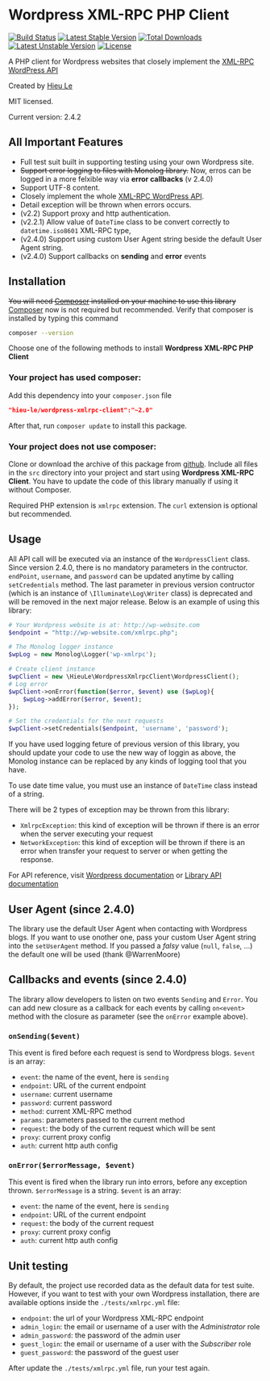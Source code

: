 Wordpress XML-RPC PHP Client
=======================

[![Build Status](https://travis-ci.org/letrunghieu/wordpress-xmlrpc-client.svg?branch=master)](https://travis-ci.org/letrunghieu/wordpress-xmlrpc-client) [![Latest Stable Version](https://poser.pugx.org/hieu-le/wordpress-xmlrpc-client/v/stable.svg)](https://packagist.org/packages/hieu-le/wordpress-xmlrpc-client) [![Total Downloads](https://poser.pugx.org/hieu-le/wordpress-xmlrpc-client/downloads.svg)](https://packagist.org/packages/hieu-le/wordpress-xmlrpc-client) [![Latest Unstable Version](https://poser.pugx.org/hieu-le/wordpress-xmlrpc-client/v/unstable.svg)](https://packagist.org/packages/hieu-le/wordpress-xmlrpc-client) [![License](https://poser.pugx.org/hieu-le/wordpress-xmlrpc-client/license.svg)](https://packagist.org/packages/hieu-le/wordpress-xmlrpc-client)

A PHP client for Wordpress websites that closely implement the [XML-RPC WordPress API](http://codex.Wordpress.org/XML-RPC_WordPress_API)

Created by [Hieu Le](http://www.hieule.info)

MIT licensed.

Current version: 2.4.2


## All Important Features

* Full test suit built in supporting testing using your own Wordpress site.
* ~~Support error logging to files with Monolog library.~~ Now, erros can be logged in a more felxible way via **error callbacks** (v 2.4.0)
* Support UTF-8 content.
* Closely implement the whole [XML-RPC WordPress API](http://codex.Wordpress.org/XML-RPC_WordPress_API).
* Detail exception will be thrown when errors occurs.
* (v2.2) Support proxy and http authentication.
* (v2.2.1) Allow value of `DateTime` class to be convert correctly to `datetime.iso8601` XML-RPC type,
* (v2.4.0) Support using custom User Agent string beside the default User Agent string.
* (v2.4.0) Support callbacks on **sending** and **error** events

## Installation

~~You will need [Composer](https://getcomposer.org/) installed on your machine to use this library~~ [Composer](https://getcomposer.org/) now is not required but recommended. Verify that composer is installed by typing this command

```bash
composer --version
```

Choose one of the following methods to install **Wordpress XML-RPC PHP Client**

### Your project has used composer:

Add this dependency into your `composer.json` file

```json
"hieu-le/wordpress-xmlrpc-client":"~2.0"
```

After that, run `composer update` to install this package.

### Your project does not use composer:

Clone or download the archive of this package from [github](https://github.com/letrunghieu/Wordpress-xmlrpc-client/releases). Include all files in the `src` directory into your project and start using **Wordpress XML-RPC Client**. You have to update the code of this library manually if using it without Composer.

Required PHP extension is `xmlrpc` extension. The `curl` extension is optional but recommended.


## Usage

All API call will be executed via an instance of the `WordpressClient` class. Since version 2.4.0, there is no mandatory parameters in the contructor. `endPoint`, `username`, and `password` can be updated anytime by calling `setCredentials` method. The last parameter in previous version contructor (which is an instance of `\Illuminate\Log\Writer` class) is deprecated and will be removed in the next major release. Below is an example of using this library:

```php
# Your Wordpress website is at: http://wp-website.com
$endpoint = "http://wp-website.com/xmlrpc.php";

# The Monolog logger instance
$wpLog = new Monolog\Logger('wp-xmlrpc');

# Create client instance
$wpClient = new \HieuLe\WordpressXmlrpcClient\WordpressClient();
# Log error
$wpClient->onError(function($error, $event) use ($wpLog){
    $wpLog->addError($error, $event);
});

# Set the credentials for the next requests
$wpClient->setCredentials($endpoint, 'username', 'password');

```

If you have used logging feture of previous version of this library, you should update your code to use the new way of loggin as above, the Monolog instance can be replaced by any kinds of logging tool that you have.

To use date time value, you must use an instance of `DateTime` class instead of a string.

There will be 2 types of exception may be thrown from this library:

  * `XmlrpcException`: this kind of exception will be thrown if there is an error when the server executing your request
  * `NetworkException`: this kind of exception will be thrown if there is an error when transfer your request to server or when getting the response.

For API reference, visit [Wordpress documentation](http://codex.Wordpress.org/XML-RPC_WordPress_API) or [Library API documentation](http://letrunghieu.github.io/wordpress-xmlrpc-client/api/index.html)

## User Agent (since 2.4.0)

The library use the default User Agent when contacting with Wordpress blogs. If you want to use onother one, pass your custom User Agent string into the `setUserAgent` method. If you passed a _falsy_ value (`null`, `false`, ...) the default one will be used (thank @WarrenMoore)

## Callbacks and events (since 2.4.0)

The library allow developers to listen on two events `Sending` and `Error`. You can add new closure as a callback for each events by calling `on<event>` method with the closure as parameter (see the `onError` example above).

### `onSending($event)`

This event is fired before each request is send to Wordpress blogs. `$event` is an array:

- `event`: the name of the event, here is `sending`
- `endpoint`: URL of the current endpoint
- `username`: current username
- `password`: current password
- `method`: current XML-RPC method
- `params`: parameters passed to the current method
- `request`: the body of the current request which will be sent
- `proxy`: current proxy config
- `auth`: current http auth config

### `onError($errorMessage, $event)`

This event is fired when the library run into errors, before any exception thrown. `$errorMessage` is a string. `$event` is an array:

- `event`: the name of the event, here is `sending`
- `endpoint`: URL of the current endpoint
- `request`: the body of the current request
- `proxy`: current proxy config
- `auth`: current http auth config


## Unit testing

By default, the project use recorded data as the default data for test suite. However, if you want to test with your own Wordpress installation, there are available options inside the `./tests/xmlrpc.yml` file:

  * `endpoint`: the url of your Wordpress XML-RPC endpoint
  * `admin_login`: the email or username of a user with the *Administrator* role
  * `admin_password`: the password of the admin user
  * `guest_login`: the email or username of a user with the *Subscriber* role
  * `guest_password`: the password of the guest user

After update the `./tests/xmlrpc.yml` file, run your test again.
